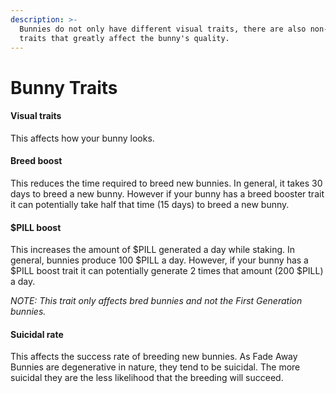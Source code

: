 ```yaml
---
description: >-
  Bunnies do not only have different visual traits, there are also non-visual
  traits that greatly affect the bunny's quality.
---
```


# Bunny Traits

#### Visual traits

This affects how your bunny looks.

#### Breed boost

This reduces the time required to breed new bunnies. In general, it takes 30 days to breed a new bunny. However if your bunny has a breed booster trait it can potentially take half that time (15 days) to breed a new bunny.

#### $PILL boost

This increases the amount of $PILL generated a day while staking. In general, bunnies produce 100 $PILL a day. However, if your bunny has a $PILL boost trait it can potentially generate 2 times  that amount (200 $PILL) a day.

_NOTE: This trait only affects bred bunnies and not the First Generation bunnies._

#### Suicidal rate

This affects the success rate of breeding new bunnies. As Fade Away Bunnies are degenerative in nature, they tend to be suicidal. The more suicidal they are the less likelihood that the breeding will succeed.
